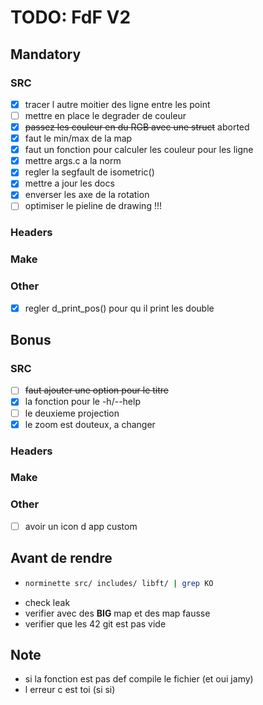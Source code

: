# TODO: FdF V2

## Mandatory

### SRC
 - [X] tracer l autre moitier des ligne entre les point
 - [ ] mettre en place le degrader de couleur
  - [X] ~~passez les couleur en du RGB avec une struct~~ aborted
  - [X] faut le min/max de la map
  - [X] faut un fonction pour calculer les couleur pour les ligne
 - [X] mettre args.c a la norm
 - [X] regler la segfault de isometric()
 - [X] mettre a jour les docs 
 - [X] enverser les axe de la rotation
 - [ ] optimiser le pieline de drawing !!!

### Headers

### Make

### Other
 - [X] regler d_print_pos() pour qu il print les double

## Bonus

### SRC
 - [ ] ~~faut ajouter une option pour le titre~~
 - [X] la fonction pour le -h/--help
 - [ ] le deuxieme projection
 - [X] le zoom est douteux, a changer

### Headers

### Make

### Other
 - [ ] avoir un icon d app custom


## Avant de rendre
- ```bash
  norminette src/ includes/ libft/ | grep KO
 - check leak
 - verifier avec des **BIG** map et des map fausse
 - verifier que les 42 git est pas vide

## Note
 - si la fonction est pas def compile le fichier (et oui jamy)
 - l erreur c est toi (si si)